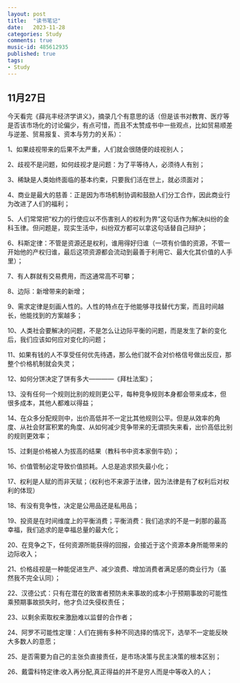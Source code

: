 ```yaml
---
layout: post
title:  "读书笔记"
date:   2023-11-28
categories: Study
comments: true
music-id: 485612935
published: true
tags: 
- Study
---
```

<!--excerpt-->

## 11月27日

今天看完《薛兆丰经济学讲义》，摘录几个有意思的话（但是该书对教育、医疗等是否该市场化的讨论偏少，有点可惜，而且不太赞成书中一些观点，比如贸易顺差与逆差、贸易报复、资本与劳力的关系）：

1、如果歧视带来的后果不太严重，人们就会很随便的歧视别人；

2、歧视不是问题，如何歧视才是问题：为了平等待人，必须待人有别；

3、稀缺是人类始终面临的基本约束，只要我们活在世上，就必须面对；

4、商业是最大的慈善：正是因为市场机制协调和鼓励人们分工合作，因此商业行为改进了人们的福利；

5、人们常常把“权力的行使应以不伤害别人的权利为界”这句话作为解决纠纷的金科玉律。但问题是，现实生活中，纠纷双方都可以拿这句话替自己辩护；

6、科斯定律：不管是资源还是权利，谁用得好归谁（一项有价值的资源，不管一开始他的产权归谁，最后这项资源都会流动到最善于利用它、最大化其价值的人手里）；

7、有人群就有交易费用，而这通常高不可攀；

8、边际：新增带来的新增；

9、需求定律是刻画人性的。人性的特点在于他能够寻找替代方案，而且时间越长，他能找到的方案越多；

10、人类社会要解决的问题，不是怎么让边际平衡的问题，而是发生了新的变化后，我们应该如何应对变化的问题；

11、如果有钱的人不享受任何优先待遇，那么他们就不会对价格信号做出反应，那整个价格机制就会失灵；

12、如何分饼决定了饼有多大————《拜杜法案》；

13、没有任何一个规则比别的规则更公平，每种竞争规则本身都会带来成本，但很多成本，其他人都难以得益；

14、在众多分配规则中，出价高低并不一定比其他规则公平。但是从效率的角度、从社会财富积累的角度、从如何减少竞争带来的无谓损失来看，出价高低比别的规则更效率；

15、过剩是价格被人为拔高的结果（教科书中资本家倒牛奶）；

16、价值管制必定导致价值损耗。人总是追求损失最小化；

17、权利是人赋的而非天赋；（权利也不来源于法律，因为法律是有了权利后对权利的体现）

18、有没有竞争性，决定是公用品还是私用品；

19、投资是在时间维度上的平衡消费；平衡消费：我们追求的不是一刹那的最高幸福，我们追求的是幸福总量的最大化；

20、在竞争之下，任何资源所能获得的回报，会接近于这个资源本身所能带来的边际收入；

21、价格歧视是一种能促进生产、减少浪费、增加消费者满足感的商业行为（虽然我不完全认同）；

22、汉德公式：只有在潜在的致害者预防未来事故的成本小于预期事故的可能性乘预期事故损失时，他才负过失侵权责任；

23、以剩余索取权来激励难以监督的合作者；

24、阿罗不可能性定理：人们在拥有多种不同选择的情况下，选举不一定能反映大多数人的意愿；

25、是否需要为自己的主张负直接责任，是市场决策与民主决策的根本区别；

26、戴雷科特定律:收入再分配,真正得益的并不是穷人而是中等收入的人；







